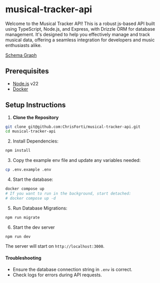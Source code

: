 # musical-tracker-api

Welcome to the Musical Tracker API! This is a robust js-based API built using TypeScript, Node.js, and Express, with Drizzle ORM for database management. It's designed to help you effectively manage and track musical data, offering a seamless integration for developers and music enthusiasts alike.

[Schema Graph](https://drawsql.app/teams/david-ruvinskiy/diagrams/musical-tracker-app-v2)

## Prerequisites

- [Node.js](https://nodejs.org/) v22
- [Docker](https://docs.docker.com/)

## Setup Instructions

1. **Clone the Repository**

```bash
git clone git@github.com:ChrisForti/musical-tracker-api.git
cd musical-tracker-api
```

2. Install Dependencies:

```sh
npm install
```

3. Copy the example env file and update any variables needed:

```sh
cp .env.example .env
```

4. Start the database:

```sh
docker compose up
# If you want to run in the background, start detached:
# docker compose up -d
```

5.  Run Database Migrations:

```sh
npm run migrate
```

6.  Start the dev server

```sh
npm run dev
```

The server will start on `http://localhost:3000`.

#### Troubleshooting

- Ensure the database connection string in `.env` is correct.
- Check logs for errors during API requests.
